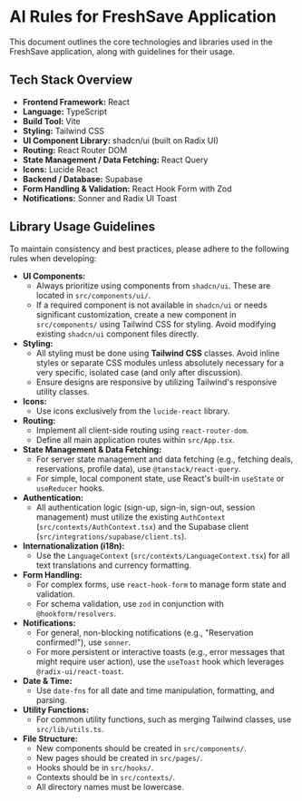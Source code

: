 # AI Rules for FreshSave Application

This document outlines the core technologies and libraries used in the FreshSave application, along with guidelines for their usage.

## Tech Stack Overview

*   **Frontend Framework:** React
*   **Language:** TypeScript
*   **Build Tool:** Vite
*   **Styling:** Tailwind CSS
*   **UI Component Library:** shadcn/ui (built on Radix UI)
*   **Routing:** React Router DOM
*   **State Management / Data Fetching:** React Query
*   **Icons:** Lucide React
*   **Backend / Database:** Supabase
*   **Form Handling & Validation:** React Hook Form with Zod
*   **Notifications:** Sonner and Radix UI Toast

## Library Usage Guidelines

To maintain consistency and best practices, please adhere to the following rules when developing:

*   **UI Components:**
    *   Always prioritize using components from `shadcn/ui`. These are located in `src/components/ui/`.
    *   If a required component is not available in `shadcn/ui` or needs significant customization, create a new component in `src/components/` using Tailwind CSS for styling. Avoid modifying existing `shadcn/ui` component files directly.
*   **Styling:**
    *   All styling must be done using **Tailwind CSS** classes. Avoid inline styles or separate CSS modules unless absolutely necessary for a very specific, isolated case (and only after discussion).
    *   Ensure designs are responsive by utilizing Tailwind's responsive utility classes.
*   **Icons:**
    *   Use icons exclusively from the `lucide-react` library.
*   **Routing:**
    *   Implement all client-side routing using `react-router-dom`.
    *   Define all main application routes within `src/App.tsx`.
*   **State Management & Data Fetching:**
    *   For server state management and data fetching (e.g., fetching deals, reservations, profile data), use `@tanstack/react-query`.
    *   For simple, local component state, use React's built-in `useState` or `useReducer` hooks.
*   **Authentication:**
    *   All authentication logic (sign-up, sign-in, sign-out, session management) must utilize the existing `AuthContext` (`src/contexts/AuthContext.tsx`) and the Supabase client (`src/integrations/supabase/client.ts`).
*   **Internationalization (i18n):**
    *   Use the `LanguageContext` (`src/contexts/LanguageContext.tsx`) for all text translations and currency formatting.
*   **Form Handling:**
    *   For complex forms, use `react-hook-form` to manage form state and validation.
    *   For schema validation, use `zod` in conjunction with `@hookform/resolvers`.
*   **Notifications:**
    *   For general, non-blocking notifications (e.g., "Reservation confirmed!"), use `sonner`.
    *   For more persistent or interactive toasts (e.g., error messages that might require user action), use the `useToast` hook which leverages `@radix-ui/react-toast`.
*   **Date & Time:**
    *   Use `date-fns` for all date and time manipulation, formatting, and parsing.
*   **Utility Functions:**
    *   For common utility functions, such as merging Tailwind classes, use `src/lib/utils.ts`.
*   **File Structure:**
    *   New components should be created in `src/components/`.
    *   New pages should be created in `src/pages/`.
    *   Hooks should be in `src/hooks/`.
    *   Contexts should be in `src/contexts/`.
    *   All directory names must be lowercase.